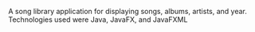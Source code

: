 A song library application for displaying songs, albums, artists, and year. 
Technologies used were Java, JavaFX, and JavaFXML
